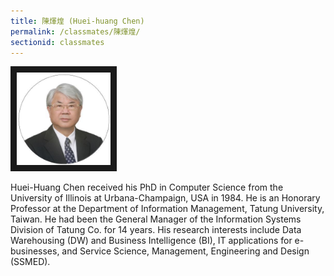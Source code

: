 ```yaml
---
title: 陳煇煌 (Huei-huang Chen)
permalink: /classmates/陳煇煌/
sectionid: classmates
---
```

<img src="/img/陳煇煌.jpg"
     alt="Photo of Dr. 陳煇煌"
     width="150" border="10" />

Huei-Huang Chen received his PhD in Computer Science from the University of Illinois at Urbana-Champaign, USA in 1984. He is an Honorary Professor at the Department of Information Management, Tatung University, Taiwan. He had been the General Manager of the Information Systems Division of Tatung Co. for 14 years. His research interests include Data Warehousing (DW) and Business Intelligence (BI), IT applications for e-businesses, and Service Science, Management, Engineering and Design (SSMED).
